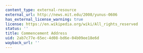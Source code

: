 ```yaml
---
content_type: external-resource
external_url: http://news.mit.edu/2008/yunus-0606
has_external_license_warning: true
license: https://en.wikipedia.org/wiki/All_rights_reserved
status: ''
title: Commencement Address
uid: 2ab7c77e-65ec-4d08-bd6e-04b09ee18e6d
wayback_url: ''
---
```

